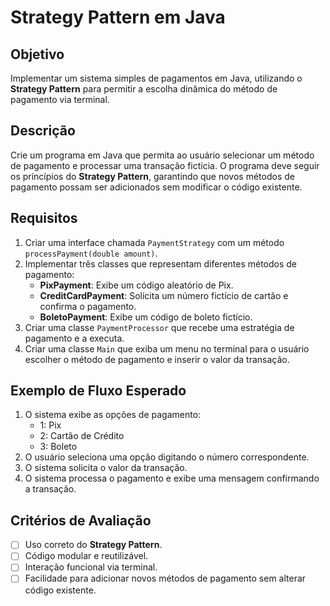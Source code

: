 # Strategy Pattern em Java

## Objetivo

Implementar um sistema simples de pagamentos em Java, utilizando o **Strategy Pattern** para permitir a escolha dinâmica do método de pagamento via terminal.

## Descrição

Crie um programa em Java que permita ao usuário selecionar um método de pagamento e processar uma transação fictícia. O programa deve seguir os princípios do **Strategy Pattern**, garantindo que novos métodos de pagamento possam ser adicionados sem modificar o código existente.

## Requisitos

1. Criar uma interface chamada `PaymentStrategy` com um método `processPayment(double amount)`.
2. Implementar três classes que representam diferentes métodos de pagamento:
   - **PixPayment**: Exibe um código aleatório de Pix.
   - **CreditCardPayment**: Solicita um número fictício de cartão e confirma o pagamento.
   - **BoletoPayment**: Exibe um código de boleto fictício.
3. Criar uma classe `PaymentProcessor` que recebe uma estratégia de pagamento e a executa.
4. Criar uma classe `Main` que exiba um menu no terminal para o usuário escolher o método de pagamento e inserir o valor da transação.

## Exemplo de Fluxo Esperado

1. O sistema exibe as opções de pagamento:
   - 1: Pix
   - 2: Cartão de Crédito
   - 3: Boleto
2. O usuário seleciona uma opção digitando o número correspondente.
3. O sistema solicita o valor da transação.
4. O sistema processa o pagamento e exibe uma mensagem confirmando a transação.

## Critérios de Avaliação

- [ ] Uso correto do **Strategy Pattern**.
- [ ] Código modular e reutilizável.
- [ ] Interação funcional via terminal.
- [ ] Facilidade para adicionar novos métodos de pagamento sem alterar código existente.

